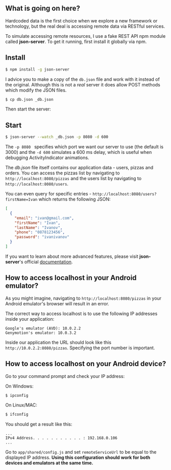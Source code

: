 ## What is going on here?
Hardcoded data is the first choice when we explore a new framework or technology, but the real deal is accessing remote data via RESTful services.

To simulate accessing remote resources, I use a fake REST API npm module called **json-server**.
To get it running, first install it globally via npm.

## Install

```bash
$ npm install -g json-server
```
I advice you to make a copy of the ```db.json``` file and work with it instead of the original. Although this is not a *real* server it does allow POST methods which modify the JSON files.

```bash
$ cp db.json _db.json
```

Then start the server:

## Start
```bash
$ json-server --watch _db.json -p 8080 -d 600
```
The ```-p 8080 ``` specifies which port we want our server to use (the default is 3000) and the ```-d 600``` simulates a 600 ms delay, which is useful when debugging ActivityIndicator animations.

The *db.json* file itself contains our application data - users, pizzas and orders.
You can access the pizzas list by navigating to ```http://localhost:8080/pizzas``` and the users list by navigating to ```http://localhost:8080/users```.

You can even query for specific entries - ```http://localhost:8080/users?firstName=Ivan``` which returns the following JSON:

```json
[
  {
    "email": "ivan@gmail.com",
    "firstName": "Ivan",
    "lastName": "Ivanov",
    "phone": "0878123456",
    "password": "ivanivanov"
  }
]
```
If you want to learn about more advanced features, please visit **json-server**'s official [documentation](https://github.com/typicode/json-server/blob/master/README.md). 

## How to access localhost in your Android emulator?
As you might imagine, navigating to ```http://localhost:8080/pizzas``` in your Android emulator's browser will result in an error.

The correct way to access localhost is to use the following IP addresses inside your application:

```text
Google's emulator (AVD): 10.0.2.2
Genymotion's emulator: 10.0.3.2
```

Inside our application the URL should look like this ```http://10.0.2.2:8080/pizzas```. Specifying the port number is important.

## How to access localhost on your Android device?
Go to your command prompt and check your IP address:

On Windows:
```bash
$ ipconfig
```

On Linux/MAC:
```bash
$ ifconfig
```

You should get a result like this:
```text
...
IPv4 Address. . . . . . . . . . . : 192.168.0.106
...
```

Go to ```app/shared/config.js``` and set ```remoteServiceUrl``` to be equal to the displayed IP address.
**Using this configuration should work for both devices and emulators at the same time.**
